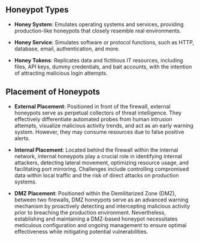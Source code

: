 ## Honeypot Types

- **Honey System**: Emulates operating systems and services, providing production-like honeypots that closely resemble real environments.

- **Honey Service**: Simulates software or protocol functions, such as HTTP, database, email, authentication, and more.

- **Honey Tokens**: Replicates data and fictitious IT resources, including files, API keys, dummy credentials, and bait accounts, with the intention of attracting malicious login attempts.

## Placement of Honeypots

- **External Placement**: Positioned in front of the firewall, external honeypots serve as perpetual collectors of threat intelligence. They effectively differentiate automated probes from human intrusion attempts, visualize malicious activity trends, and act as an early warning system. However, they may consume resources due to false positive alerts.

- **Internal Placement**: Located behind the firewall within the internal network, internal honeypots play a crucial role in identifying internal attackers, detecting lateral movement, optimizing resource usage, and facilitating port mirroring. Challenges include controlling compromised data within local traffic and the risk of direct attacks on production systems.

- **DMZ Placement**:  Positioned within the Demilitarized Zone (DMZ), between two firewalls, DMZ honeypots serve as an advanced warning mechanism by proactively detecting and intercepting malicious activity prior to breaching the production environment. Nevertheless, establishing and maintaining a DMZ-based honeypot necessitates meticulous configuration and ongoing management to ensure optimal effectiveness while mitigating potential vulnerabilities.
